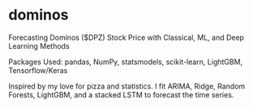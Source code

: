# dominos
Forecasting Dominos ($DPZ) Stock Price with Classical, ML, and Deep Learning Methods

Packages Used: pandas, NumPy, statsmodels, scikit-learn, LightGBM, Tensorflow/Keras

Inspired by my love for pizza and statistics. I fit ARIMA, Ridge, Random Forests, LightGBM, and a stacked LSTM to forecast the time series. 
